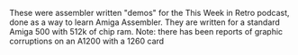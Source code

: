 These were assembler written "demos" for the This Week in Retro podcast, done as a way to learn Amiga Assembler.
They are written for a standard Amiga 500 with 512k of chip ram.
Note: there has been reports of graphic corruptions on an A1200 with a 1260 card 
